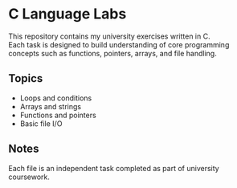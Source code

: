 # C Language Labs

This repository contains my university exercises written in C.  
Each task is designed to build understanding of core programming concepts such as functions, pointers, arrays, and file handling.

## Topics
- Loops and conditions
- Arrays and strings
- Functions and pointers
- Basic file I/O

## Notes
Each file is an independent task completed as part of university coursework.
